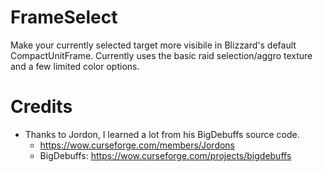 # FrameSelect
Make your currently selected target more visibile in Blizzard's default CompactUnitFrame.
Currently uses the basic raid selection/aggro texture and a few limited color options.

# Credits
* Thanks to Jordon, I learned a lot from his BigDebuffs source code.
  * https://wow.curseforge.com/members/Jordons
  * BigDebuffs: https://wow.curseforge.com/projects/bigdebuffs
